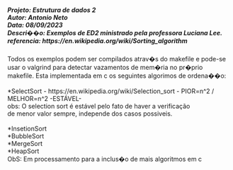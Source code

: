 <div>
<h5>Projeto: Estrutura de dados 2</br>
Autor: Antonio Neto</br>
Data: 08/09/2023</br>
Descri��o: Exemplos de ED2 ministrado pela professora Luciana Lee.</br>
referencia: https://en.wikipedia.org/wiki/Sorting_algorithm</h5>
</div>
<div>
Todos os exemplos podem ser compilados atrav�s do makefile e pode-se 
usar o valgrind para detectar vazamentos de mem�ria no pr�prio makefile.
Esta implementada em c os seguintes algorimos de ordena��o:</br></br>
	*SelectSort - https://en.wikipedia.org/wiki/Selection_sort - PIOR=n^2 / MELHOR=n^2 -ESTÁVEL-</br>
		obs: O selection sort é estável pelo fato de haver a verificação</br>
		de menor valor sempre, independe dos casos possiveis.</br></br>
	*InsetionSort</br>
	*BubbleSort</br>
	*MergeSort</br>
	*HeapSort</br>
ObS: Em processamento para a inclus�o de mais algoritmos em c
</div>